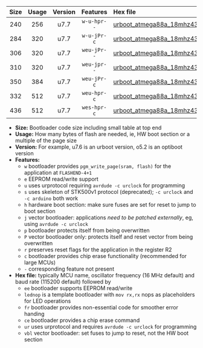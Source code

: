 |Size|Usage|Version|Features|Hex file|
|:-:|:-:|:-:|:-:|:--|
|240|256|u7.7|`w-u-hpr--`|[urboot_atmega88a_18mhz432_9600bps_lednop_fr_ur.hex](https://raw.githubusercontent.com/stefanrueger/urboot.hex/main/mcus/atmega88a/fcpu_18mhz432/9600_bps/urboot_atmega88a_18mhz432_9600bps_lednop_fr_ur.hex)|
|284|320|u7.7|`w-u-jPr-c`|[urboot_atmega88a_18mhz432_9600bps_lednop_fr_ce_ur_vbl.hex](https://raw.githubusercontent.com/stefanrueger/urboot.hex/main/mcus/atmega88a/fcpu_18mhz432/9600_bps/urboot_atmega88a_18mhz432_9600bps_lednop_fr_ce_ur_vbl.hex)|
|306|320|u7.7|`weu-jPr--`|[urboot_atmega88a_18mhz432_9600bps_ee_lednop_ur_vbl.hex](https://raw.githubusercontent.com/stefanrueger/urboot.hex/main/mcus/atmega88a/fcpu_18mhz432/9600_bps/urboot_atmega88a_18mhz432_9600bps_ee_lednop_ur_vbl.hex)|
|310|320|u7.7|`weu-jpr--`|[urboot_atmega88a_18mhz432_9600bps_ee_lednop_fr_ur_vbl.hex](https://raw.githubusercontent.com/stefanrueger/urboot.hex/main/mcus/atmega88a/fcpu_18mhz432/9600_bps/urboot_atmega88a_18mhz432_9600bps_ee_lednop_fr_ur_vbl.hex)|
|350|384|u7.7|`weu-jPr-c`|[urboot_atmega88a_18mhz432_9600bps_ee_lednop_fr_ce_ur_vbl.hex](https://raw.githubusercontent.com/stefanrueger/urboot.hex/main/mcus/atmega88a/fcpu_18mhz432/9600_bps/urboot_atmega88a_18mhz432_9600bps_ee_lednop_fr_ce_ur_vbl.hex)|
|332|512|u7.7|`weu-hpr-c`|[urboot_atmega88a_18mhz432_9600bps_ee_lednop_fr_ce_ur.hex](https://raw.githubusercontent.com/stefanrueger/urboot.hex/main/mcus/atmega88a/fcpu_18mhz432/9600_bps/urboot_atmega88a_18mhz432_9600bps_ee_lednop_fr_ce_ur.hex)|
|436|512|u7.7|`wes-hpr-c`|[urboot_atmega88a_18mhz432_9600bps_ee_lednop_fr_ce.hex](https://raw.githubusercontent.com/stefanrueger/urboot.hex/main/mcus/atmega88a/fcpu_18mhz432/9600_bps/urboot_atmega88a_18mhz432_9600bps_ee_lednop_fr_ce.hex)|

- **Size:** Bootloader code size including small table at top end
- **Usage:** How many bytes of flash are needed, ie, HW boot section or a multiple of the page size
- **Version:** For example, u7.6 is an urboot version, o5.2 is an optiboot version
- **Features:**
  + `w` bootloader provides `pgm_write_page(sram, flash)` for the application at `FLASHEND-4+1`
  + `e` EEPROM read/write support
  + `u` uses urprotocol requiring `avrdude -c urclock` for programming
  + `s` uses skeleton of STK500v1 protocol (deprecated); `-c urclock` and `-c arduino` both work
  + `h` hardware boot section: make sure fuses are set for reset to jump to boot section
  + `j` vector bootloader: applications *need to be patched externally*, eg, using `avrdude -c urclock`
  + `p` bootloader protects itself from being overwritten
  + `P` vector bootloader only: protects itself and reset vector from being overwritten
  + `r` preserves reset flags for the application in the register R2
  + `c` bootloader provides chip erase functionality (recommended for large MCUs)
  + `-` corresponding feature not present
- **Hex file:** typically MCU name, oscillator frequency (16 MHz default) and baud rate (115200 default) followed by
  + `ee` bootloader supports EEPROM read/write
  + `lednop` is a template bootloader with `mov rx,rx` nops as placeholders for LED operations
  + `fr` bootloader provides non-essential code for smoother error handing
  + `ce` bootloader provides a chip erase command
  + `ur` uses urprotocol and requires `avrdude -c urclock` for programming
  + `vbl` vector bootloader: set fuses to jump to reset, not the HW boot section
